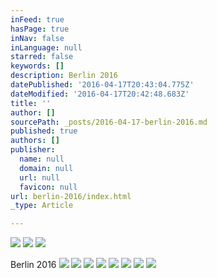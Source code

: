```yaml
---
inFeed: true
hasPage: true
inNav: false
inLanguage: null
starred: false
keywords: []
description: Berlin 2016
datePublished: '2016-04-17T20:43:04.775Z'
dateModified: '2016-04-17T20:42:48.683Z'
title: ''
author: []
sourcePath: _posts/2016-04-17-berlin-2016.md
published: true
authors: []
publisher:
  name: null
  domain: null
  url: null
  favicon: null
url: berlin-2016/index.html
_type: Article

---
```

![](https://the-grid-user-content.s3-us-west-2.amazonaws.com/b1c8f0eb-211f-4742-a325-7890edfbef97.jpg)
![](https://the-grid-user-content.s3-us-west-2.amazonaws.com/8c8e0dbb-c01e-4a9d-a1ee-2153bf885d80.jpg)
![](https://the-grid-user-content.s3-us-west-2.amazonaws.com/f5aeedfb-3121-4045-8b1d-9b00d192a2cb.jpg)

Berlin 2016
![](https://the-grid-user-content.s3-us-west-2.amazonaws.com/b96e1250-9e88-4c9a-b701-0e2ee546c5a3.jpg)
![](https://the-grid-user-content.s3-us-west-2.amazonaws.com/407e386d-2ad5-475a-b36c-4f16ec08f6e8.jpg)
![](https://the-grid-user-content.s3-us-west-2.amazonaws.com/88b1f963-71dc-4483-821e-e5b6111eefba.jpg)
![](https://the-grid-user-content.s3-us-west-2.amazonaws.com/65a66706-ec74-41c3-8c0b-57edc79ff838.jpg)
![](https://the-grid-user-content.s3-us-west-2.amazonaws.com/2bf93bf3-1ab1-4163-a3f7-c7339e7871f1.jpg)
![](https://the-grid-user-content.s3-us-west-2.amazonaws.com/4cccd566-4b18-4549-a749-b9c4e27f5db7.jpg)
![](https://the-grid-user-content.s3-us-west-2.amazonaws.com/97255e0d-ca85-4be2-ba52-b33a0c79ae6c.jpg)
![](https://the-grid-user-content.s3-us-west-2.amazonaws.com/e4e5d647-8ea8-42f6-9add-b6ac9f7d310b.jpg)